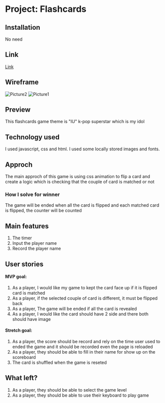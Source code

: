 # **Project: Flashcards**

## Installation 
No need

## Link
[Link](https://enchanting-pixie-129070.netlify.app/)

## Wireframe

![Picture2](https://user-images.githubusercontent.com/116058313/202401840-7c4dd1d4-4f02-4a1f-b46b-0be712d8d5fb.png)
![Picture1](https://user-images.githubusercontent.com/116058313/202401868-f053ff30-5a75-4feb-bc0c-84149fd3960c.png)

## Preview
This flashcards game theme is "IU" k-pop superstar which is my idol

## Technology used
I used javascript, css and html.
I used some locally stored images and fonts.

## Approch
The main approch of this game is using css animation to flip a card and create a logic which is checking that the couple of card is matched or not

### How I solve for winner
The game will be ended when all the card is flipped and each matched card is flipped, the counter will be counted

## Main features
1. The timer
2. Input the player name
3. Record the player name

## User stories
#### MVP goal:
1. As a player, I would like my game to kept the card face up if it is flipped card is matched
2. As a player, if the selected couple of card is different, it must be flipped back
3. As a player, The game will be ended if all the card is revealed
4. As a player, I would like the card should have 2 side and there both should have image

#### Stretch goal:
1. As a player, the score should be record and rely on the time user used to ended the game and it should be recorded even the page is reloaded
2. As a player, they should be able to fill in their name for show up on the scoreboard
3. The card is shuffled when the game is reseted

## What left?
1. As a player, they should be able to select the game level
2. As a player, they should be able to use their keyboard to play game
